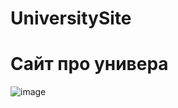 # UniversitySite
# Cайт про универа
![image](https://user-images.githubusercontent.com/90970075/198885069-5437a181-7b3a-437c-b25e-c25ef87f6549.png)
